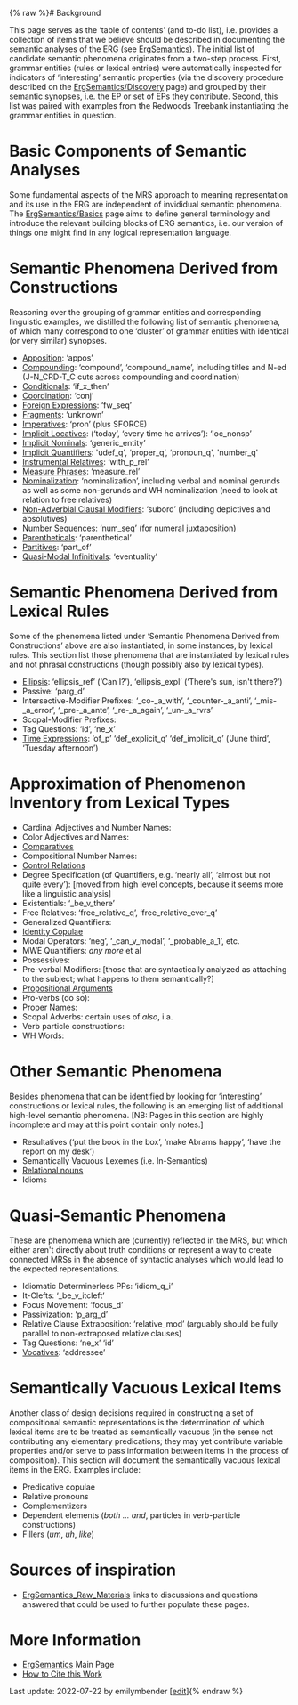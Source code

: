 {% raw %}# Background

This page serves as the ‘table of contents’ (and to-do list), i.e.
provides a collection of items that we believe should be described in
documenting the semantic analyses of the ERG (see
[ErgSemantics](https://blog.inductorsoftware.com/docsproto/erg/ErgSemantics)). The initial list of candidate semantic
phenomena originates from a two-step process. First, grammar entities
(rules or lexical entries) were automatically inspected for indicators
of ‘interesting’ semantic properties (via the discovery procedure
described on the [ErgSemantics/Discovery](https://blog.inductorsoftware.com/docsproto/erg/ErgSemantics_Discovery) page)
and grouped by their semantic synopses, i.e. the EP or set of EPs they
contribute. Second, this list was paired with examples from the Redwoods
Treebank instantiating the grammar entities in question.

# Basic Components of Semantic Analyses

Some fundamental aspects of the MRS approach to meaning representation
and its use in the ERG are independent of invididual semantic phenomena.
The [ErgSemantics/Basics](https://blog.inductorsoftware.com/docsproto/erg/ErgSemantics_Basics) page aims to define
general terminology and introduce the relevant building blocks of ERG
semantics, i.e. our version of things one might find in any logical
representation language.

# Semantic Phenomena Derived from Constructions

Reasoning over the grouping of grammar entities and corresponding
linguistic examples, we distilled the following list of semantic
phenomena, of which many correspond to one ‘cluster’ of grammar entities
with identical (or very similar) synopses.

- [Apposition](https://blog.inductorsoftware.com/docsproto/erg/ErgSemantics_Apposition): ‘appos’,
- [Compounding](https://blog.inductorsoftware.com/docsproto/erg/ErgSemantics_Compounding): ‘compound’,
‘compound\_name’, including titles and N-ed (J-N\_CRD-T\_C cuts
across compounding and coordination)
- [Conditionals](https://blog.inductorsoftware.com/docsproto/erg/ErgSemantics_Conditionals): ‘if\_x\_then’
- [Coordination](https://blog.inductorsoftware.com/docsproto/erg/ErgSemantics_Coordination): ‘conj’
- [Foreign Expressions](https://blog.inductorsoftware.com/docsproto/erg/ErgSemantics_ForeignExpressions): ‘fw\_seq’
- [Fragments](https://blog.inductorsoftware.com/docsproto/erg/ErgSemantics_Fragments): ‘unknown’
- [Imperatives](https://blog.inductorsoftware.com/docsproto/erg/ErgSemantics_Imperatives): ‘pron’ (plus SFORCE)
- [Implicit Locatives](https://blog.inductorsoftware.com/docsproto/erg/ErgSemantics_ImplicitLocatives): (‘today’,
‘every time he arrives’): ‘loc\_nonsp’
- [Implicit Nominals](https://blog.inductorsoftware.com/docsproto/erg/ErgSemantics_ImplicitNominals):
‘generic\_entity’
- [Implicit Quantifiers](https://blog.inductorsoftware.com/docsproto/erg/ErgSemantics_ImplicitQuantifiers):
'udef\_q', ‘proper\_q’, ‘pronoun\_q', 'number\_q'
- [Instrumental
Relatives](https://blog.inductorsoftware.com/docsproto/erg/ErgSemantics_InstrumentalRelatives): ‘with\_p\_rel’
- [Measure Phrases](https://blog.inductorsoftware.com/docsproto/erg/ErgSemantics_MeasurePhrases): ‘measure\_rel’
- [Nominalization](https://blog.inductorsoftware.com/docsproto/erg/ErgSemantics_Nominalization): ‘nominalization’,
including verbal and nominal gerunds as well as some non-gerunds and
WH nominalization (need to look at relation to free relatives)
- [Non-Adverbial Clausal
Modifiers](https://blog.inductorsoftware.com/docsproto/erg/ErgSemantics_NonAdverbialClausalModifiers): ‘subord’
(including depictives and absolutives)
- [Number Sequences](https://blog.inductorsoftware.com/docsproto/erg/ErgSemantics_NumberSequences): ‘num\_seq’ (for
numeral juxtaposition)
- [Parentheticals](https://blog.inductorsoftware.com/docsproto/erg/ErgSemantics_Parentheticals): ‘parenthetical’
- [Partitives](https://blog.inductorsoftware.com/docsproto/erg/ErgSemantics_Partitives): ‘part\_of’
- [Quasi-Modal Infinitivals](https://blog.inductorsoftware.com/docsproto/erg/ErgSemantics_QuasiModalInfinitivals):
‘eventuality’

# Semantic Phenomena Derived from Lexical Rules

Some of the phenomena listed under ‘Semantic Phenomena Derived from
Constructions’ above are also instantiated, in some instances, by
lexical rules. This section list those phenomena that are instantiated
by lexical rules and not phrasal constructions (though possibly also by
lexical types).

- [Ellipsis](https://blog.inductorsoftware.com/docsproto/erg/ErgSemantics_Ellipsis): ‘ellipsis\_ref’ (‘Can I?’),
‘ellipsis\_expl’ (‘There's sun, isn't there?’)
- Passive: ‘parg\_d’
- Intersective-Modifier Prefixes: ‘\_co-\_a\_with’,
‘\_counter-\_a\_anti’, ‘\_mis-\_a\_error’, ‘\_pre-\_a\_ante’,
‘\_re-\_a\_again’, ‘\_un-\_a\_rvrs’
- Scopal-Modifier Prefixes:
- Tag Questions: ‘id’, ‘ne\_x’
- [Time Expressions](https://blog.inductorsoftware.com/docsproto/erg/ErgSemantics_TimeExpressions): ‘of\_p’
‘def\_explicit\_q’ ‘def\_implicit\_q’ (‘June third’, ‘Tuesday
afternoon’)

# Approximation of Phenomenon Inventory from Lexical Types

- Cardinal Adjectives and Number Names:
- Color Adjectives and Names:
- [Comparatives](https://blog.inductorsoftware.com/docsproto/erg/ErgSemantics_Comparatives)
- Compositional Number Names:
- [Control Relations](https://blog.inductorsoftware.com/docsproto/erg/ErgSemantics_ControlRelations)
- Degree Specification (of Quantifiers, e.g. ‘nearly all’, ‘almost but
not quite every’): \[moved from high level concepts, because it
seems more like a linguistic analysis\]
- Existentials: ‘\_be\_v\_there’
- Free Relatives: ‘free\_relative\_q’, ‘free\_relative\_ever\_q’
- Generalized Quantifiers:
- [Identity Copulae](https://blog.inductorsoftware.com/docsproto/erg/ErgSemantics_IdentityCopulae)
- Modal Operators: ‘neg’, ‘\_can\_v\_modal’, ‘\_probable\_a\_1’, etc.
- MWE Quantifiers: *any more* et al
- Possessives:
- Pre-verbal Modifiers: \[those that are syntactically analyzed as
attaching to the subject; what happens to them semantically?\]
- [Propositional Arguments](https://blog.inductorsoftware.com/docsproto/erg/ErgSemantics_PropositionalArguments)
- Pro-verbs (do so):
- Proper Names:
- Scopal Adverbs: certain uses of *also*, i.a.
- Verb particle constructions:
- WH Words:

# Other Semantic Phenomena

Besides phenomena that can be identified by looking for ‘interesting’
constructions or lexical rules, the following is an emerging list of
additional high-level semantic phenomena. \[NB: Pages in this section
are highly incomplete and may at this point contain only notes.\]

- Resultatives (‘put the book in the box’, ‘make Abrams happy’, ‘have
the report on my desk’)
- Semantically Vacuous Lexemes (i.e. In-Semantics)
- [Relational nouns](https://blog.inductorsoftware.com/docsproto/erg/ErgSemantics_RelationalNouns)
- Idioms

# Quasi-Semantic Phenomena

These are phenomena which are (currently) reflected in the MRS, but
which either aren't directly about truth conditions or represent a way
to create connected MRSs in the absence of syntactic analyses which
would lead to the expected representations.

- Idiomatic Determinerless PPs: ‘idiom\_q\_i’
- It-Clefts: ‘\_be\_v\_itcleft’
- Focus Movement: ‘focus\_d’
- Passivization: ‘p\_arg\_d’
- Relative Clause Extraposition: ‘relative\_mod’ (arguably should be
fully parallel to non-extraposed relative clauses)
- Tag Questions: ‘ne\_x’ ‘id’
- [Vocatives](https://blog.inductorsoftware.com/docsproto/erg/ErgSemantics_Vocatives): ‘addressee’

# Semantically Vacuous Lexical Items

Another class of design decisions required in constructing a set of
compositional semantic representations is the determination of which
lexical items are to be treated as semantically vacuous (in the sense
not contributing any elementary predications; they may yet contribute
variable properties and/or serve to pass information between items in
the process of composition). This section will document the semantically
vacuous lexical items in the ERG. Examples include:

- Predicative copulae
- Relative pronouns
- Complementizers
- Dependent elements (*both ... and*, particles in verb-particle
constructions)
- Fillers (*um*, *uh*, *like*)

# Sources of inspiration

- [ErgSemantics_Raw_Materials](https://blog.inductorsoftware.com/docsproto/erg/ErgSemantics_Raw_Materials) links to discussions and questions answered that could be used to further populate these pages.

# More Information

- [ErgSemantics](https://blog.inductorsoftware.com/docsproto/erg/ErgSemantics) Main Page
- [How to Cite this Work](https://blog.inductorsoftware.com/docsproto/erg/ErgSemantics_HowToCite)

Last update: 2022-07-22 by emilymbender [[edit](https://github.com/delph-in/docs/wiki/ErgSemantics_Inventory/_edit)]{% endraw %}